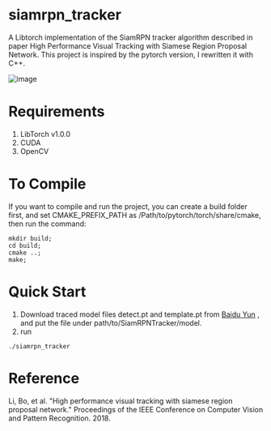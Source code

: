 # siamrpn_tracker

A Libtorch implementation of the SiamRPN tracker algorithm described in paper High Performance Visual Tracking with Siamese Region Proposal Network. This project is inspired by the pytorch version, I rewritten it with C++.

![image](https://github.com/xurui/SiamRPNTracker/blob/master/model/siamrpn.png )

# Requirements
1. LibTorch v1.0.0
2. CUDA
3. OpenCV

# To Compile

If you want to compile and run the project, you can create a build folder first, and set CMAKE_PREFIX_PATH as /Path/to/pytorch/torch/share/cmake, then run the command:
```
mkdir build;
cd build;
cmake ..;
make;
```

# Quick Start
1. Download traced model files detect.pt and template.pt from [Baidu Yun](https://pan.baidu.com/s/1KRPXsHMfxkdzlxrru11-Mg) 
, and put the file under path/to/SiamRPNTracker/model.
2. run 
```
./siamrpn_tracker
```

# Reference

Li, Bo, et al. "High performance visual tracking with siamese region proposal network." Proceedings of the IEEE Conference on Computer Vision and Pattern Recognition. 2018.
